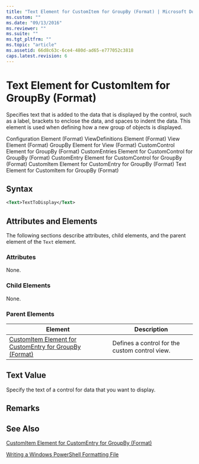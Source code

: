```yaml
---
title: "Text Element for CustomItem for GroupBy (Format) | Microsoft Docs"
ms.custom: ""
ms.date: "09/13/2016"
ms.reviewer: ""
ms.suite: ""
ms.tgt_pltfrm: ""
ms.topic: "article"
ms.assetid: 66d8c63c-6ce4-480d-ad65-e777052c3818
caps.latest.revision: 6
---
```

# Text Element for CustomItem for GroupBy (Format)

Specifies text that is added to the data that is displayed by the control, such as a label, brackets to enclose the data, and spaces to indent the data. This element is used when defining how a new group of objects is displayed.

Configuration Element (Format)
ViewDefinitions Element (Format)
View Element (Format)
GroupBy Element for View (Format)
CustomControl Element for GroupBy (Format)
CustomEntries Element for CustomControl for GroupBy (Format)
CustomEntry Element for CustomControl for GroupBy (Format)
CustomItem Element for CustomEntry for GroupBy (Format)
Text Element for CustomItem for GroupBy (Format)

## Syntax

```xml
<Text>TextToDisplay</Text>
```

## Attributes and Elements

The following sections describe attributes, child elements, and the parent element of the `Text` element.

### Attributes

None.

### Child Elements

None.

### Parent Elements

|Element|Description|
|-------------|-----------------|
|[CustomItem Element for CustomEntry for GroupBy (Format)](./customitem-element-for-customentry-for-groupby-format.md)|Defines a control for the custom control view.|

## Text Value

Specify the text of a control for data that you want to display.

## Remarks

## See Also

[CustomItem Element for CustomEntry for GroupBy (Format)](./customitem-element-for-customentry-for-groupby-format.md)

[Writing a Windows PowerShell Formatting File](./writing-a-powershell-formatting-file.md)
